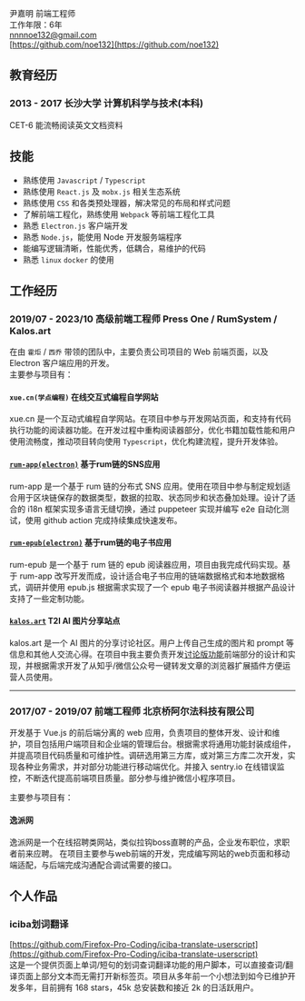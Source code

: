 尹嘉明 前端工程师  
工作年限：6年  
[nnnnoe132@gmail.com](mailto:nnnnoe132@gmail.com)  
[https://github.com/noe132](https://github.com/noe132)  

## 教育经历
### 2013 - 2017 长沙大学 计算机科学与技术(本科)
CET-6 能流畅阅读英文文档资料

## 技能
- 熟练使用 `Javascript` / `Typescript`
- 熟练使用 `React.js` 及 `mobx.js` 相关生态系统
- 熟练使用 `CSS` 和各类预处理器，解决常见的布局和样式问题
- 了解前端工程化，熟练使用 `Webpack` 等前端工程化工具
- 熟悉 `Electron.js` 客户端开发
- 熟悉 `Node.js`，能使用 Node 开发服务端程序
- 能编写逻辑清晰，性能优秀，低耦合，易维护的代码
- 熟悉 `linux` `docker` 的使用

## 工作经历
### 2019/07 - 2023/10 高级前端工程师 Press One / RumSystem / Kalos.art
在由 `霍炬` / `西乔` 带领的团队中，主要负责公司项目的 Web 前端页面，以及 Electron 客户端应用的开发。  
主要参与项目有：

#### `xue.cn(学点编程)` 在线交互式编程自学网站
xue.cn 是一个互动式编程自学网站。在项目中参与开发网站页面，和支持有代码执行功能的阅读器功能。在开发过程中重构阅读器部分，优化书籍加载性能和用户使用流畅度，推动项目转向使用 `Typescript`，优化构建流程，提升开发体验。

#### [`rum-app(electron)`](https://github.com/rumsystem/rum-app) 基于rum链的SNS应用
rum-app 是一个基于 rum 链的分布式 SNS 应用。使用在项目中参与制定规划适合用于区块链保存的数据类型，数据的拉取、状态同步和状态叠加处理。设计了适合的 i18n 框架实现多语言无缝切换，通过 puppeteer 实现并编写 e2e 自动化测试，使用 github action 完成持续集成快速发布。

#### [`rum-epub(electron)`](https://github.com/rumsystem/rum-epub) 基于rum链的电子书应用
rum-epub 是一个基于 rum 链的 epub 阅读器应用，项目由我完成代码实现。基于 rum-app 改写开发而成，设计适合电子书应用的链端数据格式和本地数据格式，调研并使用 epub.js 根据需求实现了一个 epub 电子书阅读器并根据产品设计支持了一些定制功能。

#### [`kalos.art`](https://kalos.art/) T2I AI 图片分享站点
kalos.art 是一个 AI 图片的分享讨论社区。用户上传自己生成的图片和 prompt 等信息和其他人交流心得。在项目中我主要负责开发[讨论版功能](https://kalos.art/post)前端部分的设计和实现，并根据需求开发了从知乎/微信公众号一键转发文章的浏览器扩展插件方便运营人员使用。

----
### 2017/07 - 2019/07 前端工程师 北京桥阿尔法科技有限公司
开发基于 Vue.js 的前后端分离的 web 应用，负责项目的整体开发、设计和维护，项目包括用户端项目和企业端的管理后台。根据需求将通用功能封装成组件，并提高项目代码质量和可维护性。调研选用第三方库，或对第三方库二次开发，实现各种业务需求，并对部分功能进行移动端优化。并接入 sentry.io 在线错误监控，不断迭代提高前端项目质量。部分参与维护微信小程序项目。  

主要参与项目有：
#### 逸派网
逸派网是一个在线招聘类网站，类似拉钩boss直聘的产品，企业发布职位，求职者前来应聘。
在项目主要参与web前端的开发，完成编写网站的web页面和移动端适配，与后端完成沟通配合调试需要的接口。

## 个人作品
### iciba划词翻译
[https://github.com/Firefox-Pro-Coding/iciba-translate-userscript](https://github.com/Firefox-Pro-Coding/iciba-translate-userscript)  
这是一个提供页面上单词/短句的划词查词翻译功能的用户脚本，可以直接查词/翻译页面上部分文本而无需打开新标签页。项目从多年前一个小想法到如今已维护开发多年，目前拥有 168 stars，45k 总安装数和接近 2k 的日活跃用户。
